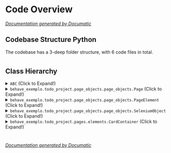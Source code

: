 # Code Overview

[_Documentation generated by Documatic_](https://www.documatic.com)

<!---Documatic-section-Codebase Structure Python-start--->
## Codebase Structure Python

The codebase has a 3-deep folder structure,
                with 6 code files in total.

# #
<!---Documatic-section-Codebase Structure Python-end--->

<!---Documatic-section-Class Hierarchy-start--->
## Class Hierarchy

<!---Documatic-block-ABC-start--->
<details>
	<summary><code>ABC</code> (Click to Expand!)</summary>

* behave-exemplo.todo_project.page_objects.page_objects.Page
* behave-exemplo.todo_project.page_objects.page_objects.PageElement
</details>
<!---Documatic-block-ABC-end--->

<!---Documatic-block-behave_exemplo.todo_project.page_objects.page_objects.Page-start--->
<details>
	<summary><code>behave_exemplo.todo_project.page_objects.page_objects.Page</code> (Click to Expand!)</summary>

* behave-exemplo.todo_project.pages.pages.PageTodo
</details>
<!---Documatic-block-behave_exemplo.todo_project.page_objects.page_objects.Page-end--->

<!---Documatic-block-behave_exemplo.todo_project.page_objects.page_objects.PageElement-start--->
<details>
	<summary><code>behave_exemplo.todo_project.page_objects.page_objects.PageElement</code> (Click to Expand!)</summary>

* behave-exemplo.todo_project.pages.elements.CardContainer
* behave-exemplo.todo_project.pages.elements.Todo
</details>
<!---Documatic-block-behave_exemplo.todo_project.page_objects.page_objects.PageElement-end--->

<!---Documatic-block-behave_exemplo.todo_project.page_objects.page_objects.SeleniumObject-start--->
<details>
	<summary><code>behave_exemplo.todo_project.page_objects.page_objects.SeleniumObject</code> (Click to Expand!)</summary>

* behave-exemplo.todo_project.page_objects.page_objects.Page
* behave-exemplo.todo_project.page_objects.page_objects.PageElement
</details>
<!---Documatic-block-behave_exemplo.todo_project.page_objects.page_objects.SeleniumObject-end--->

<!---Documatic-block-behave_exemplo.todo_project.pages.elements.CardContainer-start--->
<details>
	<summary><code>behave_exemplo.todo_project.pages.elements.CardContainer</code> (Click to Expand!)</summary>

* behave-exemplo.todo_project.pages.elements.AFazer
* behave-exemplo.todo_project.pages.elements.Fazendo
* behave-exemplo.todo_project.pages.elements.Pronto
</details>
<!---Documatic-block-behave_exemplo.todo_project.pages.elements.CardContainer-end--->

# #
<!---Documatic-section-Class Hierarchy-end--->

[_Documentation generated by Documatic_](https://www.documatic.com)
